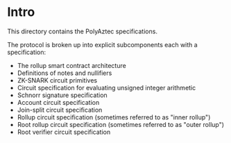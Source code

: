 # Intro

This directory contains the PolyAztec specifications.

The protocol is broken up into explicit subcomponents each with a specification:

* The rollup smart contract architecture
* Definitions of notes and nullifiers
* ZK-SNARK circuit primitives
* Circuit specification for evaluating unsigned integer arithmetic
* Schnorr signature specification
* Account circuit specification
* Join-split circuit specification
* Rollup circuit specification (sometimes referred to as "inner rollup")
* Root rollup circuit specification (sometimes referred to as "outer rollup")
* Root verifier circuit specification